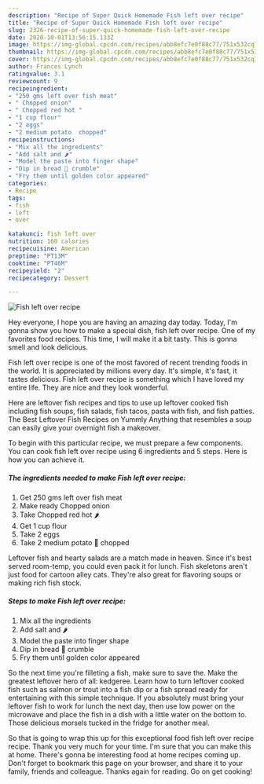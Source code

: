 ```yaml
---
description: "Recipe of Super Quick Homemade Fish left over recipe"
title: "Recipe of Super Quick Homemade Fish left over recipe"
slug: 2326-recipe-of-super-quick-homemade-fish-left-over-recipe
date: 2020-10-01T13:56:15.133Z
image: https://img-global.cpcdn.com/recipes/abb8efc7e0f88c77/751x532cq70/fish-left-over-recipe-recipe-main-photo.jpg
thumbnail: https://img-global.cpcdn.com/recipes/abb8efc7e0f88c77/751x532cq70/fish-left-over-recipe-recipe-main-photo.jpg
cover: https://img-global.cpcdn.com/recipes/abb8efc7e0f88c77/751x532cq70/fish-left-over-recipe-recipe-main-photo.jpg
author: Frances Lynch
ratingvalue: 3.1
reviewcount: 9
recipeingredient:
- "250 gms left over fish meat"
- " Chopped onion"
- " Chopped red hot "
- "1 cup flour"
- "2 eggs"
- "2 medium potato  chopped"
recipeinstructions:
- "Mix all the ingredients"
- "Add salt and 🌶"
- "Model the paste into finger shape"
- "Dip in bread 🍞 crumble"
- "Fry them until golden color appeared"
categories:
- Recipe
tags:
- fish
- left
- over

katakunci: fish left over 
nutrition: 160 calories
recipecuisine: American
preptime: "PT13M"
cooktime: "PT46M"
recipeyield: "2"
recipecategory: Dessert

---
```



![Fish left over recipe](https://img-global.cpcdn.com/recipes/abb8efc7e0f88c77/751x532cq70/fish-left-over-recipe-recipe-main-photo.jpg)

Hey everyone, I hope you are having an amazing day today. Today, I'm gonna show you how to make a special dish, fish left over recipe. One of my favorites food recipes. This time, I will make it a bit tasty. This is gonna smell and look delicious.

Fish left over recipe is one of the most favored of recent trending foods in the world. It is appreciated by millions every day. It's simple, it's fast, it tastes delicious. Fish left over recipe is something which I have loved my entire life. They are nice and they look wonderful.

Here are leftover fish recipes and tips to use up leftover cooked fish including fish soups, fish salads, fish tacos, pasta with fish, and fish patties. The Best Leftover Fish Recipes on Yummly Anything that resembles a soup can easily give your overnight fish a makeover.


To begin with this particular recipe, we must prepare a few components. You can cook fish left over recipe using 6 ingredients and 5 steps. Here is how you can achieve it.

<!--inarticleads1-->

##### The ingredients needed to make Fish left over recipe:

1. Get 250 gms left over fish meat
1. Make ready  Chopped onion
1. Take  Chopped red hot 🌶
1. Get 1 cup flour
1. Take 2 eggs
1. Take 2 medium potato 🥔 chopped


Leftover fish and hearty salads are a match made in heaven. Since it&#39;s best served room-temp, you could even pack it for lunch. Fish skeletons aren&#39;t just food for cartoon alley cats. They&#39;re also great for flavoring soups or making rich fish stock. 

<!--inarticleads2-->

##### Steps to make Fish left over recipe:

1. Mix all the ingredients
1. Add salt and 🌶
1. Model the paste into finger shape
1. Dip in bread 🍞 crumble
1. Fry them until golden color appeared


So the next time you&#39;re filleting a fish, make sure to save the. Make the greatest leftover hero of all: kedgeree. Learn how to turn leftover cooked fish such as salmon or trout into a fish dip or a fish spread ready for entertaining with this simple technique. If you absolutely must bring your leftover fish to work for lunch the next day, then use low power on the microwave and place the fish in a dish with a little water on the bottom to. Those delicious morsels tucked in the fridge for another meal. 

So that is going to wrap this up for this exceptional food fish left over recipe recipe. Thank you very much for your time. I'm sure that you can make this at home. There's gonna be interesting food at home recipes coming up. Don't forget to bookmark this page on your browser, and share it to your family, friends and colleague. Thanks again for reading. Go on get cooking!
